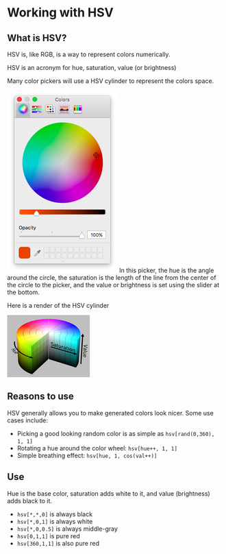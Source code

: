 # Working with HSV

## What is HSV?

HSV is, like RGB, is a way to represent colors numerically.

HSV is an acronym for hue, saturation, value (or brightness)

Many color pickers will use a HSV cylinder to represent the colors space.

![HSV color picker](/resources/images/hsv-color-picker.png)
In this picker, the hue is the angle around the circle, the saturation is the length of the line from the center of the circle to the picker, and the value or brightness is set using the slider at the bottom.

Here is a render of the HSV cylinder

![HSV cylinder](/resources/images/hsv-cylinder.png)

## Reasons to use

HSV generally allows you to make generated colors look nicer. Some use cases include:
* Picking a good looking random color is as simple as `hsv[rand(0,360), 1, 1]`
* Rotating a hue around the color wheel: `hsv[hue++, 1, 1]`
* Simple breathing effect: `hsv[hue, 1, cos(val++)]`

## Use

Hue is the base color, saturation adds white to it, and value (brightness) adds black to it.

* `hsv[*,*,0]` is always black
* `hsv[*,0,1]` is always white
* `hsv[*,0,0.5]` is always middle-gray
* `hsv[0,1,1]` is pure red
* `hsv[360,1,1]` is also pure red
